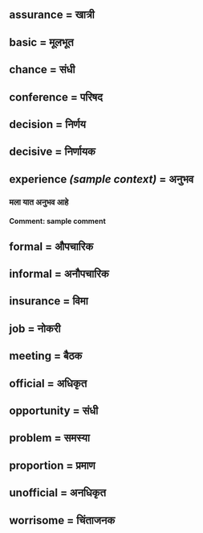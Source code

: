 ## assurance = खात्री

## basic = मूलभूत

## chance = संधी

## conference = परिषद

## decision = निर्णय

## decisive = निर्णायक

## experience *(sample context)* = अनुभव

### मला यात अनुभव  आहे

#### **Comment**: sample comment

## formal = औपचारिक

## informal = अनौपचारिक

## insurance = विमा

## job = नोकरी

## meeting = बैठक

## official = अधिकृत

## opportunity = संधी

## problem = समस्या

## proportion = प्रमाण

## unofficial = अनधिकृत

## worrisome = चिंताजनक

